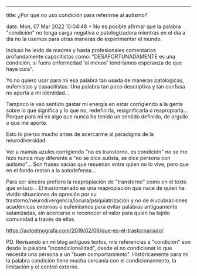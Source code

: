 ---

title: ¿Por qué no uso condición para referirme al autismo?

date: Mon, 07 Mar 2022 15:04:48 +
No es posible afirmar que la palabra "condición" no tenga carga negativa o patologizadora mientras en el día a día no la usemos para otras maneras de experimentar el mundo.

Incluso he leído de madres y hasta profesionales comentarios profundamente capacitistas como: "DESAFORTUNADAMENTE es una condición, si fuera enfermedad 'al menos' tendríamos esperanza de que haya cura".

Yo no quiero usar para mí esa palabra tan usada de maneras patológicas, eufemistas y capacitistas. Una palabra tan poco descriptiva y tan confusa no aporta a mi identidad…

Tampoco le veo sentido gastar mi energía en estar corrigiendo a la gente sobre lo que significa y lo que no, redefinirla, resignificarla o reapropiarla… Porque para mí es algo que nunca ha tenido un sentido definido, de orgullo o que me aporte.

Esto lo pienso mucho antes de acercarme al paradigma de la neurodiversidad.

Ver a mamás azules corrigiendo "no es transtorno, es condición" no se me hizo nunca muy diferente a "no se dice autista, se dice persona con autismo"… Son frases vacías que resuenan entre quien no lo vive, pero que en el fondo restan a la autodefensa…

Para ser sincera prefiero la reapropiación de "transtorno" como en el texto que enlazo… El trastornariado es una reapropiación que nace de quien ha vivido situaciones de opresión por su trastorno/neurodivergencia/locura/psiquiatrización y no de elucubraciones académicas externas o eufemismos para evitar palabras antiguamente satanizadas, sin acercarse o reconocer el valor para quien ha tejido comunidad a través de ellas.

https://autoetnografa.com/2019/02/06/que-es-el-trastornariado/

PD. Revisando en mi blog antiguos textos, mis referencias a "condición" son desde la palabra "incondicionalidad", desde el no condicionar lo que necesita una persona a un "buen comportamiento". Históricamente para mí la palabra condición tiene mucha cercanía con el condicionamiento, la limitación y el control externo.



